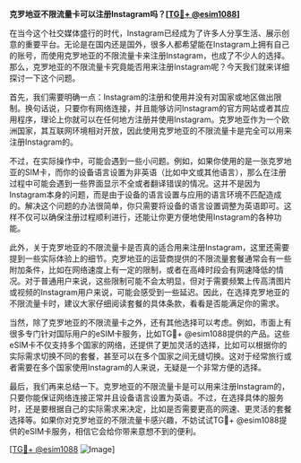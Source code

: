**克罗地亚不限流量卡可以注册Instagram吗？[[TG💪+ @esim1088](https://t.me/s/esim1088)]**

在当今这个社交媒体盛行的时代，Instagram已经成为了许多人分享生活、展示创意的重要平台。无论是在国内还是国外，很多人都希望能在Instagram上拥有自己的账号，而使用克罗地亚的不限流量卡来注册Instagram，也成了不少人的选择。那么，克罗地亚的不限流量卡究竟能否用来注册Instagram呢？今天我们就来详细探讨一下这个问题。

首先，我们需要明确一点：Instagram的注册和使用并没有对国家或地区做出限制。换句话说，只要你有网络连接，并且能够访问Instagram的官方网站或者其应用程序，理论上你就可以在任何地方注册并使用Instagram。克罗地亚作为一个欧洲国家，其互联网环境相对开放，因此使用克罗地亚的不限流量卡是完全可以用来注册Instagram的。

不过，在实际操作中，可能会遇到一些小问题。例如，如果你使用的是一张克罗地亚的SIM卡，而你的设备语言设置为非英语（比如中文或其他语言），那么在注册过程中可能会遇到一些界面显示不全或者翻译错误的情况。这并不是因为Instagram本身的问题，而是由于设备的语言设置与应用的语言环境不匹配造成的。解决这个问题的办法很简单，你只需要将设备的语言设置调整为英语即可。这样不仅可以确保注册过程顺利进行，还能让你更方便地使用Instagram的各种功能。

此外，关于克罗地亚的不限流量卡是否真的适合用来注册Instagram，这里还需要提到一些实际体验上的细节。克罗地亚的运营商提供的不限流量套餐通常会有一些附加条件，比如在网络速度上有一定的限制，或者在高峰时段会有网速降低的情况。对于普通用户来说，这些限制可能不会太明显，但对于需要频繁上传高清图片或视频的Instagram用户来说，可能会感受到一些延迟。因此，在选择克罗地亚的不限流量卡时，建议大家仔细阅读套餐的具体条款，看看是否能满足你的需求。

当然，除了克罗地亚的不限流量卡之外，还有其他选择可以考虑。例如，市面上有很多专门针对国际用户的eSIM卡服务，比如TG💪+ @esim1088提供的产品。这些eSIM卡不仅支持多个国家的网络，还提供了更加灵活的选择，比如可以根据你的实际需求切换不同的套餐，甚至可以在多个国家之间无缝切换。这对于经常旅行或者需要在多个国家使用Instagram的人来说，无疑是一个非常方便的选择。

最后，我们再来总结一下。克罗地亚的不限流量卡是可以用来注册Instagram的，只要你能保证网络连接正常并且设备语言设置为英语。不过，在选择具体的服务时，还是要根据自己的实际需求来决定，比如是否需要更高的网速、更灵活的套餐选择等。如果你对克罗地亚的不限流量卡感兴趣，不妨试试TG💪+ @esim1088提供的eSIM卡服务，相信它会给你带来意想不到的便利。

[[TG💪+ @esim1088](https://t.me/s/esim1088) ![Image](https://i.postimg.cc/4NQfJmqS/Snipaste-2025-05-13-00-14-12.png)]